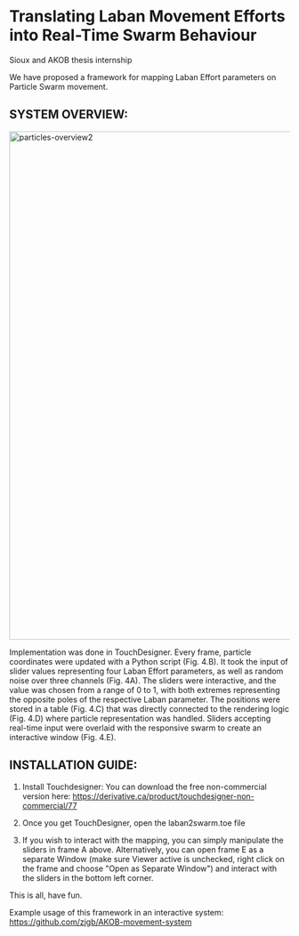# Translating Laban Movement Efforts into Real-Time Swarm Behaviour
Sioux and AKOB thesis internship 

We have proposed a framework for mapping Laban Effort parameters on Particle Swarm movement.

## SYSTEM OVERVIEW:
<img width="914" alt="particles-overview2" src="https://github.com/user-attachments/assets/7938c7a8-362b-4392-a63f-a7fa8ae65187" />

Implementation was done in TouchDesigner. Every frame, particle coordinates were updated with a Python script (Fig. 4.B). It took the input of slider values representing four Laban Effort parameters, as well as random noise over three channels (Fig. 4A). The sliders were interactive, and the value was chosen from a range of 0 to 1, with both extremes representing the opposite poles of the respective Laban parameter. The positions were stored in a table (Fig. 4.C) that was directly connected to the rendering logic (Fig. 4.D) where particle representation was handled. Sliders accepting real-time input were overlaid with the responsive swarm to create an interactive window (Fig. 4.E).

## INSTALLATION GUIDE:
1. Install Touchdesigner:
   You can download the free non-commercial version here: https://derivative.ca/product/touchdesigner-non-commercial/77

2. Once you get TouchDesigner, open the laban2swarm.toe file
3. If you wish to interact with the mapping, you can simply manipulate the sliders in frame A above. Alternatively, you can open frame E as a separate Window (make sure Viewer active is unchecked, right click on the frame and choose "Open as Separate Window") and interact with the sliders in the bottom left corner. 

This is all, have fun.  

Example usage of this framework in an interactive system: https://github.com/zjgb/AKOB-movement-system
